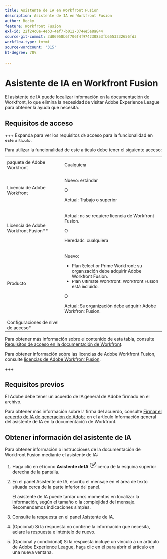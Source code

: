 ```yaml
---
title: Asistente de IA en Workfront Fusion
description: Asistente de IA en Workfront Fusion
author: Becky
feature: Workfront Fusion
exl-id: 22f24c0e-4eb3-4ef7-b012-374ee5e8a844
source-git-commit: 3d06958b6f706f4f974230853fb6553232656fd3
workflow-type: tm+mt
source-wordcount: '315'
ht-degree: 78%

---
```


# Asistente de IA en Workfront Fusion

El asistente de IA puede localizar información en la documentación de Workfront, lo que elimina la necesidad de visitar Adobe Experience League para obtener la ayuda que necesita.

## Requisitos de acceso

+++ Expanda para ver los requisitos de acceso para la funcionalidad en este artículo.

Para utilizar la funcionalidad de este artículo debe tener el siguiente acceso:

<table style="table-layout:auto">
 <col> 
 <col> 
 <tbody> 
  <tr> 
   <td role="rowheader">paquete de Adobe Workfront 
   <td> <p>Cualquiera</p> </td> 
  </tr> 
  <tr data-mc-conditions=""> 
   <td role="rowheader">Licencia de Adobe Workfront</td> 
   <td> <p>Nuevo: estándar</p><p>O</p><p>Actual: Trabajo o superior</p> </td> 
  </tr> 
  <tr> 
   <td role="rowheader">Licencia de Adobe Workfront Fusion**</td> 
   <td>
   <p>Actual: no se requiere licencia de Workfront Fusion.</p>
   <p>O</p>
   <p>Heredado: cualquiera </p>
   </td> 
  </tr> 
  <tr> 
   <td role="rowheader">Producto</td> 
   <td>
   <p>Nuevo:</p> <ul><li>Plan Select or Prime Workfront: su organización debe adquirir Adobe Workfront Fusion.</li><li>Plan Ultimate Workfront: Workfront Fusion está incluido.</li></ul>
   <p>O</p>
   <p>Actual: Su organización debe adquirir Adobe Workfront Fusion.</p>
   </td> 
  </tr>
  <tr data-mc-conditions=""> 
   <td role="rowheader">Configuraciones de nivel de acceso*</td> 
  </tr> 
   </td> 
  </tr> 
 </tbody> 
</table>

Para obtener más información sobre el contenido de esta tabla, consulte [Requisitos de acceso en la documentación de Workfront](/help/workfront-fusion/references/licenses-and-roles/access-level-requirements-in-documentation.md).


Para obtener información sobre las licencias de Adobe Workfront Fusion, consulte [licencias de Adobe Workfront Fusion](/help/workfront-fusion/set-up-and-manage-workfront-fusion/licensing-operations-overview/license-automation-vs-integration.md).

+++



## Requisitos previos

El Adobe debe tener un acuerdo de IA general de Adobe firmado en el archivo.

Para obtener más información sobre la firma del acuerdo, consulte [Firmar el acuerdo de IA de generación de Adobe](https://experienceleague.adobe.com/en/docs/workfront/using/basics/ai-assistant/ai-assistant-overview#sign-the-adobe-gen-ai-agreement) en el artículo Información general del asistente de IA en la documentación de Workfront.

## Obtener información del asistente de IA

Para obtener información o instrucciones de la documentación de Workfront Fusion mediante el asistente de IA:

1. Haga clic en el icono **Asistente de IA** ![icono del Asistente de IA](assets/ai-assistant-icon.png) cerca de la esquina superior derecha de la pantalla.
1. En el panel Asistente de IA, escriba el mensaje en el área de texto situada cerca de la parte inferior del panel.

   El asistente de IA puede tardar unos momentos en localizar la información, según el tamaño o la complejidad del mensaje. Recomendamos indicaciones simples.

1. Consulte la respuesta en el panel Asistente de IA.
1. (Opcional) Si la respuesta no contiene la información que necesita, aclare la respuesta e inténtelo de nuevo.
1. (Opcional y condicional) Si la respuesta incluye un vínculo a un artículo de Adobe Experience League, haga clic en él para abrir el artículo en una nueva ventana.

